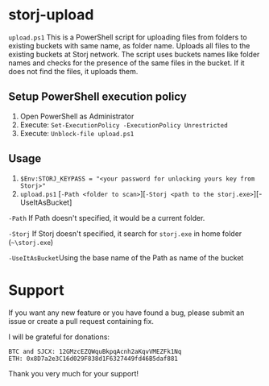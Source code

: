 # storj-upload
`upload.ps1` This is a PowerShell script for uploading files from folders to existing buckets with same name, as folder name.
Uploads all files to the existing buckets at Storj network.
The script uses buckets names like folder names and checks for the presence of the same files in the bucket. If it does not find the files, it uploads them.

## Setup PowerShell execution policy
1. Open PowerShell as Administrator
2. Execute:
`Set-ExecutionPolicy -ExecutionPolicy Unrestricted`
3. Execute:
`Unblock-file upload.ps1`

## Usage
1. `$Env:STORJ_KEYPASS = "<your password for unlocking yours key from Storj>"`
2. `upload.ps1` \[`-Path <folder to scan>`\]\[`-Storj <path to the storj.exe>`\]\[-UseItAsBucket\]

`-Path` If Path doesn't specified, it would be a current folder.

`-Storj` If Storj doesn't specified, it search for `storj.exe` in home folder (`~\storj.exe`)

`-UseItAsBucket`Using the base name of the Path as name of the bucket

# Support
If you want any new feature or you have found a bug, please submit an issue or create a pull request containing fix.

I will be grateful for donations:

    BTC and SJCX: 12GMzcEZQWquBkpqAcnh2aKqvVMEZFk1Nq
    ETH: 0x8D7a2e3C16d029F838d1F6327449fd46B5daf881

Thank you very much for your support!
